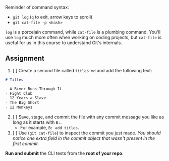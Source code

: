 Reminder of command syntax:

- `git log` (`q` to exit, arrow keys to scroll)
- `git cat-file -p <hash>`

`log` is a porcelain command, while `cat-file` is a plumbing command. You'll use `log` much more often when working on coding projects, but `cat-file` is useful for us in this course to understand Git's internals.

## Assignment

1. [ ] Create a second file called `titles.md` and add the following text:

```md
# Titles

- A River Runs Through It
- Fight Club
- 12 Years a Slave
- The Big Short
- 12 Monkeys
```

2. [ ] Save, stage, and commit the file with any commit message you like as long as it starts with `B:`.
    - For example, `B: add titles`.
3. [ ] Use (`git cat-file`) to inspect the commit you just made. _You should notice one extra field in the commit object that wasn't present in the first commit._

**Run and submit** the CLI tests from the **root of your repo**.